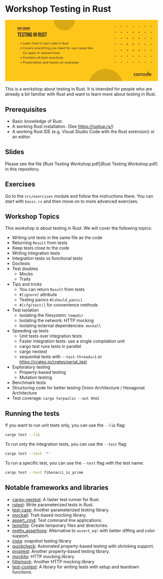 # Workshop Testing in Rust

![Course Banner](/assets/banner.png)

This is a workshop about testing in Rust. It is intended for people who are already a bit familiar with Rust and want to learn more about testing in Rust.

## Prerequisites

- Basic knowledge of Rust.
- A working Rust installation. (See https://rustup.rs/)
- A working Rust IDE (e.g. Visual Studio Code with the Rust extension)
  or an editor.

## Slides

Please see the file [Rust Testing Workshop.pdf](Rust Testing Workshop.pdf) in this repository.

## Exercises

Go to the `src/exercises` module and follow the instructions there.
You can start with `basic.rs` and then move on to more advanced exercises.

## Workshop Topics

This workshop is about testing in Rust. We will cover the following topics:

- Writing unit tests in the same file as the code
- Returning `Result` from tests
- Keep tests close to the code
- Writing integration tests
- Integration tests vs functional tests
- Doctests
- Test doubles
  - Mocks
  - Traits
- Tips and tricks
  - You can return `Result` from tests
  - `#[ignore]` attribute
  - Testing panics `#[should_panic]`
  - `#[cfg(test)]` for convenience methods
- Test isolation
  - Isolating the filesystem: `tempdir`
  - Isolating the network: HTTP mocking
  - Isolating external dependencies: `mockall`
- Speeding up tests
  - Unit tests over integration tests
  - Faster integration tests: use a single compilation unit
  - cargo test runs tests in parallel
  - cargo nextest
  - sequential tests with `--test-threads=1` or 
    https://crates.io/crates/serial_test
- Exploratory testing
  - Property-based testing
  - Mutation testing
- Benchmark tests
- Structuring code for better testing
  Onion Architecture / Hexagonal Architecture
- Test coverage: `cargo tarpaulin --out Html`

## Running the tests

If you want to run unit tests only, you can use the `--lib` flag:

```sh
cargo test --lib
```

To run only the integration tests, you can use the `--test` flag:

```sh
cargo test --test '*'
```

To run a specific test, you can use the `--test` flag with the test name:

```sh
cargo test --test fibonacci_is_prime
```

## Notable frameworks and libraries

- [cargo-nextest](https://nexte.st/): A faster test runner for Rust.
- [rstest](https://github.com/la10736/rstest): Write parameterized tests in Rust.
- [test-case](https://github.com/frondeus/test-case): Another parameterized testing library.
- [mockall](https://github.com/asomers/mockall): Trait-based mocking library.
- [assert_cmd](https://github.com/assert-rs/assert_cmd): Test command line applications.
- [tempfile](https://github.com/Stebalien/tempfile): Create temporary files and directories.
- [pretty_assertions](https://github.com/rust-pretty-assertions/rust-pretty-assertions): Alternative to `assert_eq!` with better diffing and color support. 
- [insta](https://github.com/mitsuhiko/insta?tab=readme-ov-file): snapshot testing library
- [quickcheck](https://github.com/BurntSushi/quickcheck): Automated property-based testing with shrinking support.
- [proptest](https://github.com/proptest-rs/proptest): Another property-based testing library.
- [mockito](https://github.com/lipanski/mockito): HTTP mocking library
- [httpmock](https://github.com/alexliesenfeld/httpmock): Another HTTP mocking library
- [test-context](https://crates.io/crates/test-context): A library for writing tests with setup and teardown functions.
